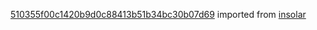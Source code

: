 [510355f00c1420b9d0c88413b51b34bc30b07d69](https://github.com/insolar/insolar/commit/510355f00c1420b9d0c88413b51b34bc30b07d69) imported from [insolar](https://github.com/insolar/insolar)
